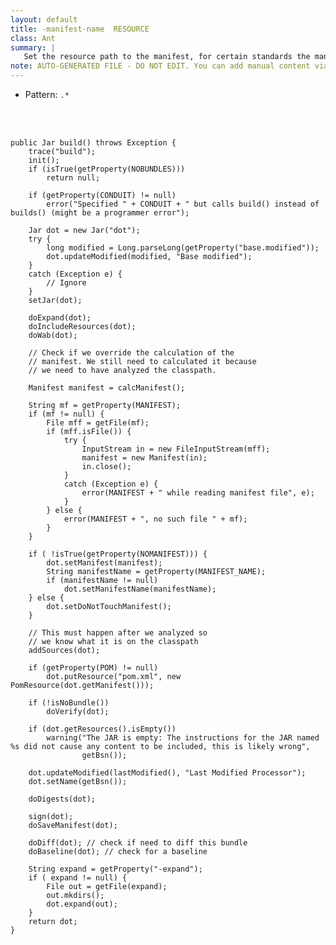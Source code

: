 ```yaml
---
layout: default
title: -manifest-name  RESOURCE
class: Ant
summary: |
   Set the resource path to the manifest, for certain standards the manifest has a different name.
note: AUTO-GENERATED FILE - DO NOT EDIT. You can add manual content via same filename in ext folder. 
---
```


- Pattern: `.*`

<!-- Manual content from: ext/manifest_name.md --><br /><br />

	public Jar build() throws Exception {
		trace("build");
		init();
		if (isTrue(getProperty(NOBUNDLES)))
			return null;

		if (getProperty(CONDUIT) != null)
			error("Specified " + CONDUIT + " but calls build() instead of builds() (might be a programmer error");

		Jar dot = new Jar("dot");
		try {
			long modified = Long.parseLong(getProperty("base.modified"));
			dot.updateModified(modified, "Base modified");
		}
		catch (Exception e) {
			// Ignore
		}
		setJar(dot);

		doExpand(dot);
		doIncludeResources(dot);
		doWab(dot);

		// Check if we override the calculation of the
		// manifest. We still need to calculated it because
		// we need to have analyzed the classpath.

		Manifest manifest = calcManifest();

		String mf = getProperty(MANIFEST);
		if (mf != null) {
			File mff = getFile(mf);
			if (mff.isFile()) {
				try {
					InputStream in = new FileInputStream(mff);
					manifest = new Manifest(in);
					in.close();
				}
				catch (Exception e) {
					error(MANIFEST + " while reading manifest file", e);
				}
			} else {
				error(MANIFEST + ", no such file " + mf);
			}
		}

		if ( !isTrue(getProperty(NOMANIFEST))) {
			dot.setManifest(manifest);
			String manifestName = getProperty(MANIFEST_NAME);
			if (manifestName != null)
				dot.setManifestName(manifestName);
		} else {
			dot.setDoNotTouchManifest();
		}

		// This must happen after we analyzed so
		// we know what it is on the classpath
		addSources(dot);

		if (getProperty(POM) != null)
			dot.putResource("pom.xml", new PomResource(dot.getManifest()));

		if (!isNoBundle())
			doVerify(dot);

		if (dot.getResources().isEmpty())
			warning("The JAR is empty: The instructions for the JAR named %s did not cause any content to be included, this is likely wrong",
					getBsn());

		dot.updateModified(lastModified(), "Last Modified Processor");
		dot.setName(getBsn());

		doDigests(dot);

		sign(dot);
		doSaveManifest(dot);

		doDiff(dot); // check if need to diff this bundle
		doBaseline(dot); // check for a baseline

		String expand = getProperty("-expand");
		if ( expand != null) {
			File out = getFile(expand);
			out.mkdirs();
			dot.expand(out);
		}
		return dot;
	}

